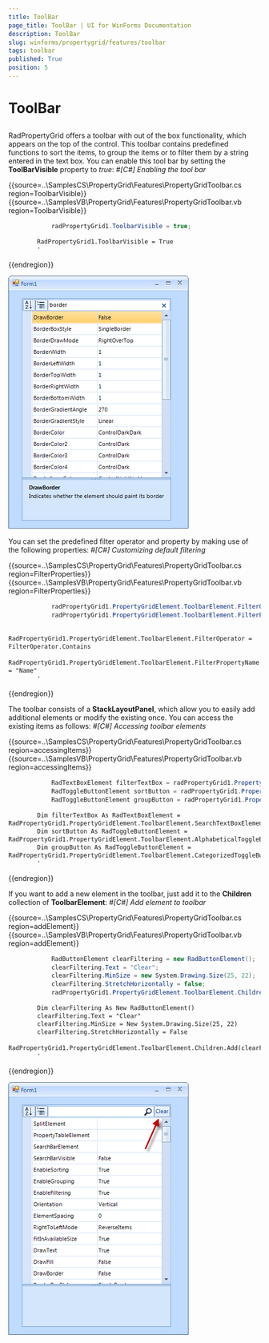 ```yaml
---
title: ToolBar
page_title: ToolBar | UI for WinForms Documentation
description: ToolBar
slug: winforms/propertygrid/features/toolbar
tags: toolbar
published: True
position: 5
---
```


# ToolBar



## 

RadPropertyGrid offers a toolbar with out of the box functionality, which appears on the top of the control.
        	This toolbar contains predefined functions to sort the items, to group the items or to filter them by a 
        	string entered in the text box. You can enable this tool bar by setting the __ToolBarVisible__
        	property to *true*:
        #_[C#] Enabling the tool bar_

	



{{source=..\SamplesCS\PropertyGrid\Features\PropertyGridToolbar.cs region=ToolbarVisible}} 
{{source=..\SamplesVB\PropertyGrid\Features\PropertyGridToolbar.vb region=ToolbarVisible}} 

````C#
            radPropertyGrid1.ToolbarVisible = true;
````
````VB.NET
        RadPropertyGrid1.ToolbarVisible = True
        '
````

{{endregion}} 


![propertygrid-features-toolbar 001](images/propertygrid-features-toolbar001.png)

You can set the predefined filter operator and property by making use of the following properties:
        #_[C#] Customizing default filtering_

	



{{source=..\SamplesCS\PropertyGrid\Features\PropertyGridToolbar.cs region=FilterProperties}} 
{{source=..\SamplesVB\PropertyGrid\Features\PropertyGridToolbar.vb region=FilterProperties}} 

````C#
            radPropertyGrid1.PropertyGridElement.ToolbarElement.FilterOperator = FilterOperator.Contains;
            radPropertyGrid1.PropertyGridElement.ToolbarElement.FilterPropertyName = "Name";
````
````VB.NET
        RadPropertyGrid1.PropertyGridElement.ToolbarElement.FilterOperator = FilterOperator.Contains
        RadPropertyGrid1.PropertyGridElement.ToolbarElement.FilterPropertyName = "Name"
        '
````

{{endregion}} 




The toolbar consists of a __StackLayoutPanel__, which allow you to easily add additional elements 
			or modify the existing once. You can access the existing items as follows:
		#_[C#] Accessing toolbar elements_

	



{{source=..\SamplesCS\PropertyGrid\Features\PropertyGridToolbar.cs region=accessingItems}} 
{{source=..\SamplesVB\PropertyGrid\Features\PropertyGridToolbar.vb region=accessingItems}} 

````C#
            RadTextBoxElement filterTextBox = radPropertyGrid1.PropertyGridElement.ToolbarElement.SearchTextBoxElement;
            RadToggleButtonElement sortButton = radPropertyGrid1.PropertyGridElement.ToolbarElement.AlphabeticalToggleButton;
            RadToggleButtonElement groupButton = radPropertyGrid1.PropertyGridElement.ToolbarElement.CategorizedToggleButton;
````
````VB.NET
        Dim filterTextBox As RadTextBoxElement = RadPropertyGrid1.PropertyGridElement.ToolbarElement.SearchTextBoxElement
        Dim sortButton As RadToggleButtonElement = RadPropertyGrid1.PropertyGridElement.ToolbarElement.AlphabeticalToggleButton
        Dim groupButton As RadToggleButtonElement = RadPropertyGrid1.PropertyGridElement.ToolbarElement.CategorizedToggleButton
        '
````

{{endregion}} 




If you want to add a new element in the toolbar, just add it to the __Children__ 
			collection of __ToolbarElement__:
		#_[C#] Add element to toolbar_

	



{{source=..\SamplesCS\PropertyGrid\Features\PropertyGridToolbar.cs region=addElement}} 
{{source=..\SamplesVB\PropertyGrid\Features\PropertyGridToolbar.vb region=addElement}} 

````C#
            RadButtonElement clearFiltering = new RadButtonElement();
            clearFiltering.Text = "Clear";
            clearFiltering.MinSize = new System.Drawing.Size(25, 22);
            clearFiltering.StretchHorizontally = false;
            radPropertyGrid1.PropertyGridElement.ToolbarElement.Children.Add(clearFiltering);
````
````VB.NET
        Dim clearFiltering As New RadButtonElement()
        clearFiltering.Text = "Clear"
        clearFiltering.MinSize = New System.Drawing.Size(25, 22)
        clearFiltering.StretchHorizontally = False
        RadPropertyGrid1.PropertyGridElement.ToolbarElement.Children.Add(clearFiltering)
        '
````

{{endregion}} 


![propertygrid-features-toolbar 002](images/propertygrid-features-toolbar002.png)
